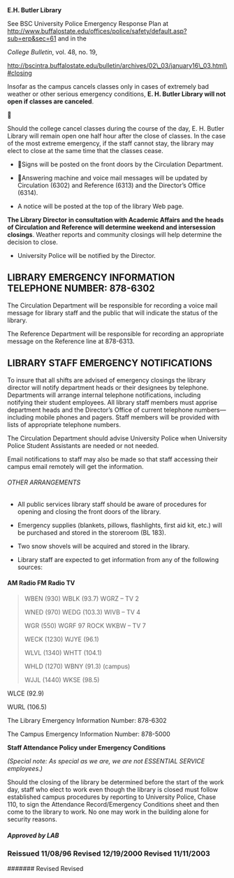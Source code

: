 **E.H. Butler Library**

See BSC University Police Emergency Response Plan at http://www.buffalostate.edu/offices/police/safety/default.asp?sub=erp&sec=61 and in the

*College Bulletin*, vol. 48, no. 19,

http://bscintra.buffalostate.edu/bulletin/archives/02\_03/january16\_03.html\#closing

Insofar as the campus cancels classes only in cases of extremely bad weather or other serious emergency conditions, **E. H. Butler Library will not open if classes are canceled**.



Should the college cancel classes during the course of the day, E. H. Butler Library will remain open one half hour after the close of classes. In the case of the most extreme emergency, if the staff cannot stay, the library may elect to close at the same time that the classes cease.

-   Signs will be posted on the front doors by the Circulation Department.

-   Answering machine and voice mail messages will be updated by Circulation (6302) and Reference (6313) and the Director’s Office (6314).

-   A notice will be posted at the top of the library Web page.

**The Library Director in consultation with Academic Affairs and the heads of Circulation and Reference will determine weekend and intersession closings**. Weather reports and community closings will help determine the decision to close.

-   University Police will be notified by the Director.

LIBRARY EMERGENCY INFORMATION TELEPHONE NUMBER: 878-6302
--------------------------------------------------------

The Circulation Department will be responsible for recording a voice mail message for library staff and the public that will indicate the status of the library.

The Reference Department will be responsible for recording an appropriate message on the Reference line at 878-6313.

LIBRARY STAFF EMERGENCY NOTIFICATIONS
-------------------------------------

To insure that all shifts are advised of emergency closings the library director will notify department heads or their designees by telephone. Departments will arrange internal telephone notifications, including notifying their student employees. All library staff members must apprise department heads and the Director’s Office of current telephone numbers—including mobile phones and pagers. Staff members will be provided with lists of appropriate telephone numbers.

The Circulation Department should advise University Police when University Police Student Assistants are needed or not needed.

Email notifications to staff may also be made so that staff accessing their campus email remotely will get the information.

###### OTHER ARRANGEMENTS

-   All public services library staff should be aware of procedures for opening and closing the front doors of the library.

-   Emergency supplies (blankets, pillows, flashlights, first aid kit, etc.) will be purchased and stored in the storeroom (BL 183).

-   Two snow shovels will be acquired and stored in the library.

-   Library staff are expected to get information from any of the following sources:

####  

####  AM Radio FM Radio TV

> WBEN (930) WBLK (93.7) WGRZ – TV 2
>
> WNED (970) WEDG (103.3) WIVB – TV 4
>
> WGR (550) WGRF 97 ROCK WKBW – TV 7
>
> WECK (1230) WJYE (96.1)
>
> WLVL (1340) WHTT (104.1)
>
> WHLD (1270) WBNY (91.3) (campus)
>
> WJJL (1440) WKSE (98.5)

WLCE (92.9)

WURL (106.5)

The Library Emergency Information Number: 878-6302

The Campus Emergency Information Number: 878-5000

**Staff Attendance Policy under Emergency Conditions**

*(Special note: As special as we are, we are not ESSENTIAL SERVICE employees.)*

Should the closing of the library be determined before the start of the work day, staff who elect to work even though the library is closed must follow established campus procedures by reporting to University Police, Chase 110, to sign the Attendance Record/Emergency Conditions sheet and then come to the library to work. No one may work in the building alone for security reasons.

##### Approved by LAB 

### Reissued 11/08/96 Revised 12/19/2000 Revised 11/11/2003

####### Revised Revised
